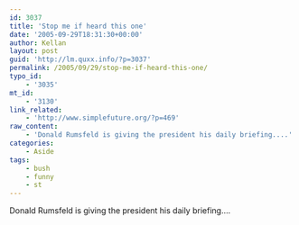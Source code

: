 ```yaml
---
id: 3037
title: 'Stop me if heard this one'
date: '2005-09-29T18:31:30+00:00'
author: Kellan
layout: post
guid: 'http://lm.quxx.info/?p=3037'
permalink: /2005/09/29/stop-me-if-heard-this-one/
typo_id:
    - '3035'
mt_id:
    - '3130'
link_related:
    - 'http://www.simplefuture.org/?p=469'
raw_content:
    - 'Donald Rumsfeld is giving the president his daily briefing....'
categories:
    - Aside
tags:
    - bush
    - funny
    - st
---
```


Donald Rumsfeld is giving the president his daily briefing….
